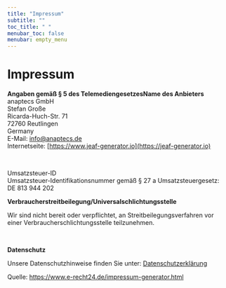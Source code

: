 ```yaml
---
title: "Impressum"
subtitle: ""
toc_title: " "
menubar_toc: false
menubar: empty_menu
---
```


# Impressum

**Angaben gemäß § 5 des Telemediengesetzes​**
**Name des Anbieters**  
anaptecs GmbH<br>Stefan Große<br>Ricarda-Huch-Str. 71<br>72760 Reutlingen<br>Germany  <br>E-Mail: [info@anaptecs.de](mailto:info@anaptecs.de) <br>Internetseite: [https://www.jeaf-generator.io](https://jeaf-generator.io)<br>

<br>

Umsatzsteuer-ID<br>Umsatzsteuer-Identifikationsnummer gemäß § 27 a Umsatzsteuergesetz:
DE 813 944 202
<br>

**Verbraucherstreitbeilegung/Universalschlichtungsstelle**

Wir sind nicht bereit oder verpflichtet, an Streitbeilegungsverfahren vor einer
Verbraucherschlichtungsstelle teilzunehmen.

<br>

**Datenschutz** 

Unsere Datenschutzhinweise finden Sie unter: [Datenschutzerklärung](privacy)

Quelle: https://www.e-recht24.de/impressum-generator.html